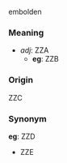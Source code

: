 embolden
### Meaning
+ _adj_: ZZA
	+ __eg__: ZZB

### Origin

ZZC

### Synonym

__eg__: ZZD

+ ZZE


